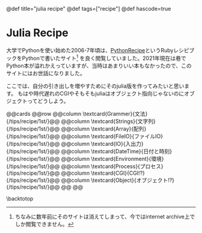 @def title="julia recipe"
@def tags=["recipe"]
@def hascode=true

# Julia Recipe
大学でPythonを使い始めた2006-7年頃は、[PythonRecipe](https://web.archive.org/web/20170926180516/http://lightson.dip.jp/zope/ZWiki/PythonRecipe)というRubyレシピブックをPythonで書いたサイト[^1] を良く閲覧していました。2021年現在は巷でPython本が溢れかえっていますが、当時はあまりいい本もなかったので、このサイトにはお世話になりました。

ここでは、自分の引き出しを増やすためにそのjulia版を作ってみたいと思います。
もはや時代遅れのCGIやそもそもjuliaはオブジェクト指向じゃないのにオブジェクトってどうしよう。

[^1]: ちなみに数年前にそのサイトは消えてしまって、今ではinternet archive上でしか閲覧できません。

@@cards
@@row
@@column \textcard{Grammer}{文法}{/tips/recipe/1st/}@@
@@column \textcard{Strings}{文字列}{/tips/recipe/1st/}@@
@@column \textcard{Array}{配列}{/tips/recipe/1st/}@@
@@column \textcard{FileIO}{ファイルIO}{/tips/recipe/1st/}@@
@@column \textcard{IO}{入出力}{/tips/recipe/1st/}@@
@@column \textcard{DateTime}{日付と時刻}{/tips/recipe/1st/}@@
@@column \textcard{Environment}{環境}{/tips/recipe/1st/}@@
@@column \textcard{Process}{プロセス}{/tips/recipe/1st/}@@
@@column \textcard{CGI}{CGI!?}{/tips/recipe/1st/}@@
@@column \textcard{Object}{オブジェクト!?}{/tips/recipe/1st/}@@
@@
@@

\backtotop
